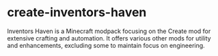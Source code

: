 # create-inventors-haven
Inventors Haven is a Minecraft modpack focusing on the Create mod for extensive crafting and automation. It offers various other mods for utility and enhancements, excluding some to maintain focus on engineering.

